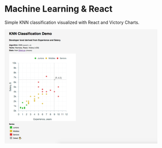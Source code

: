 # Machine Learning & React

Simple KNN classification visualized with React and Victory Charts.

![App Screen](./cover2.png)
